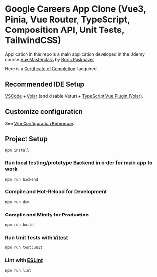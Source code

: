 # Google Careers App Clone (Vue3, Pinia, Vue Router, TypeScript, Composition API, Unit Tests, TailwindCSS)

Application in this repo is a main application developed in the Udemy course [Vue Masterclass](https://www.udemy.com/course/vue-masterclass) by [Boris Paskhaver](https://www.udemy.com/user/borispaskhaver/)

Here is a [Certificate of Completion](https://www.udemy.com/certificate/UC-5a4a5331-81ca-413c-b647-9edb8638a817/) I acquired.

## Recommended IDE Setup

[VSCode](https://code.visualstudio.com/) + [Volar](https://marketplace.visualstudio.com/items?itemName=Vue.volar) (and disable Vetur) + [TypeScript Vue Plugin (Volar)](https://marketplace.visualstudio.com/items?itemName=Vue.vscode-typescript-vue-plugin).

## Customize configuration

See [Vite Configuration Reference](https://vitejs.dev/config/).

## Project Setup

```sh
npm install
```

### Run local testing/prototype Backend in order for main app to work

```sh
npm run backend
```

### Compile and Hot-Reload for Development

```sh
npm run dev
```

### Compile and Minify for Production

```sh
npm run build
```

### Run Unit Tests with [Vitest](https://vitest.dev/)

```sh
npm run test:unit
```

### Lint with [ESLint](https://eslint.org/)

```sh
npm run lint
```
